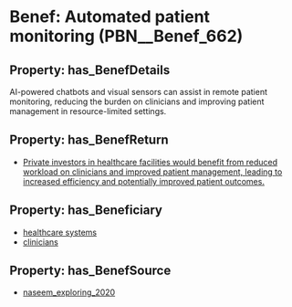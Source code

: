 # Benef: __Automated patient monitoring__ (PBN__Benef_662)

## Property: has_BenefDetails

AI-powered chatbots and visual sensors can assist in remote patient monitoring, reducing the burden on clinicians and improving patient management in resource-limited settings.

## Property: has_BenefReturn

* [Private investors in healthcare facilities would benefit from reduced workload on clinicians and improved patient management, leading to increased efficiency and potentially improved patient outcomes.](../BenefReturn/PBN__BenefReturn_708)

## Property: has_Beneficiary

* [healthcare systems](../Stakeholder/PBN__Stakeholder_193)
* [clinicians](../Stakeholder/PBN__Stakeholder_274)

## Property: has_BenefSource

* [naseem_exploring_2020](../Article/PBN__Article_131)

